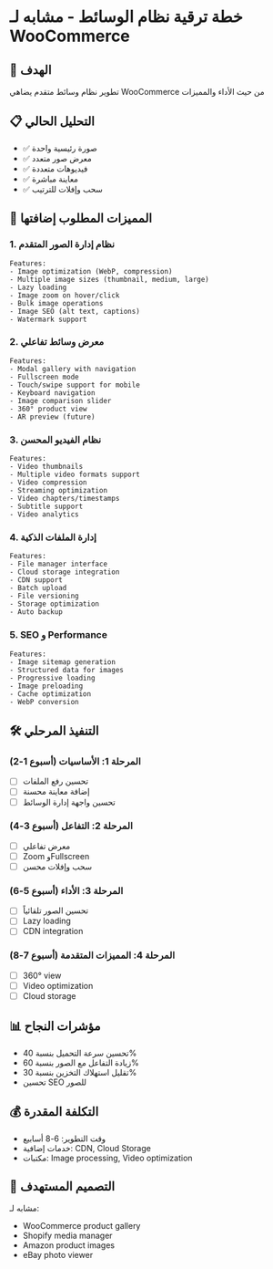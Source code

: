 # خطة ترقية نظام الوسائط - مشابه لـ WooCommerce

## 🎯 الهدف
تطوير نظام وسائط متقدم يضاهي WooCommerce من حيث الأداء والمميزات

## 📋 التحليل الحالي
- ✅ صورة رئيسية واحدة
- ✅ معرض صور متعدد
- ✅ فيديوهات متعددة
- ✅ معاينة مباشرة
- ✅ سحب وإفلات للترتيب

## 🔄 المميزات المطلوب إضافتها

### 1. **نظام إدارة الصور المتقدم**
```
Features:
- Image optimization (WebP, compression)
- Multiple image sizes (thumbnail, medium, large)
- Lazy loading
- Image zoom on hover/click
- Bulk image operations
- Image SEO (alt text, captions)
- Watermark support
```

### 2. **معرض وسائط تفاعلي**
```
Features:
- Modal gallery with navigation
- Fullscreen mode
- Touch/swipe support for mobile
- Keyboard navigation
- Image comparison slider
- 360° product view
- AR preview (future)
```

### 3. **نظام الفيديو المحسن**
```
Features:
- Video thumbnails
- Multiple video formats support
- Video compression
- Streaming optimization
- Video chapters/timestamps
- Subtitle support
- Video analytics
```

### 4. **إدارة الملفات الذكية**
```
Features:
- File manager interface
- Cloud storage integration
- CDN support
- Batch upload
- File versioning
- Storage optimization
- Auto backup
```

### 5. **SEO و Performance**
```
Features:
- Image sitemap generation
- Structured data for images
- Progressive loading
- Image preloading
- Cache optimization
- WebP conversion
```

## 🛠️ التنفيذ المرحلي

### المرحلة 1: الأساسيات (أسبوع 1-2)
- [ ] تحسين رفع الملفات
- [ ] إضافة معاينة محسنة
- [ ] تحسين واجهة إدارة الوسائط

### المرحلة 2: التفاعل (أسبوع 3-4)
- [ ] معرض تفاعلي
- [ ] Zoom وFullscreen
- [ ] سحب وإفلات محسن

### المرحلة 3: الأداء (أسبوع 5-6)
- [ ] تحسين الصور تلقائياً
- [ ] Lazy loading
- [ ] CDN integration

### المرحلة 4: المميزات المتقدمة (أسبوع 7-8)
- [ ] 360° view
- [ ] Video optimization
- [ ] Cloud storage

## 📊 مؤشرات النجاح
- تحسين سرعة التحميل بنسبة 40%
- زيادة التفاعل مع الصور بنسبة 60%
- تقليل استهلاك التخزين بنسبة 30%
- تحسين SEO للصور

## 💰 التكلفة المقدرة
- وقت التطوير: 6-8 أسابيع
- خدمات إضافية: CDN, Cloud Storage
- مكتبات: Image processing, Video optimization

## 🎨 التصميم المستهدف
مشابه لـ:
- WooCommerce product gallery
- Shopify media manager
- Amazon product images
- eBay photo viewer

